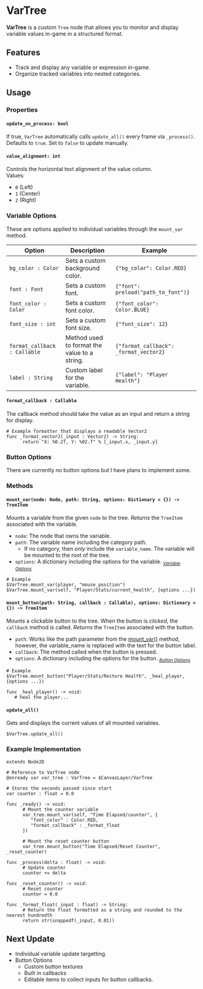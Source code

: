 # VarTree

**VarTree** is a custom `Tree` node that allows you to monitor and display variable values in-game in a structured format.

## Features

- Track and display any variable or expression in-game.
- Organize tracked variables into nested categories.

## Usage

### Properties

#### `update_on_process: bool`

If true, `VarTree` automatically calls `update_all()` every frame via `_process()`.  
Defaults to `true`. Set to `false` to update manually.

#### `value_alignment: int`

Controls the horizontal text alignment of the value column.  
Values:
- `0` (Left)
- `1` (Center)
- `2` (Right)

### Variable Options
These are options applied to individual variables through the `mount_var` method.

| Option | Description | Example |
| --- | --- | --- |
| `bg_color : Color` | Sets a custom background color. | `{"bg_color": Color.RED}` |
| `font : Font` | Sets a custom font. | `{"font": preload("path_to_font")}` |
| `font_color : Color` | Sets a custom font color. | `{"font_color": Color.BLUE}` |
| `font_size : int` | Sets a custom font size. | `{"font_size": 12}` |
| `format_callback : Callable` | Method used to format the value to a string. | `{"format_callback": _format_vector2}` |
| `label : String` | Custom label for the variable. | `{"label": "Player Health"}` |

#### `format_callback : Callable`
The callback method should take the value as an input and return a string for display.
```gdscript
# Example formatter that displays a readable Vector2
func _format_vector2(_input : Vector2) -> String:
	  return "X: %0.2f, Y: %02.f" % [_input.x, _input.y]
```

### Button Options

There are currently _no_ button options but I have plans to implement some.

### Methods

#### `mount_var(node: Node, path: String, options: Dictionary = {}) -> TreeItem`

Mounts a variable from the given `node` to the tree.
_Returns_ the `TreeItem` associated with the variable.

- `node`: The node that owns the variable.  
- `path`: The variable name including the category path.
   - If no category, then _only_ include the `variable_name`. The variable will be mounted to the root of the tree.
- `options`: A dictionary including the options for the variable. <sub>*[Variable Options](#variable-options)*</sub>

```gdscript
# Example
$VarTree.mount_var(player, "mouse_position")
$VarTree.mount_var(self, "Player/Stats/current_health", {options ...})
```

#### `mount_button(path: String, callback : Callable), options: Dictionary = {}) -> TreeItem`

Mounts a clickable button to the tree. When the button is _clicked_, the `callback` method is called.
_Returns_ the `TreeItem` associated with the button.

- `path`: Works like the path parameter from the [mount_var()](#methods) method, however, the variable_name is replaced with the text for the button label.  
- `callback`: The method called when the button is pressed.
- `options`: A dictionary including the options for the button. <sub>*[Button Options](#button-options)*</sub>

```gdscript
# Example
$VarTree.mount_button("Player/Stats/Restore Health", _heal_player, {options ...})

func _heal_player() -> void:
   # heal the player...
```

#### `update_all()`

Gets and displays the current values of all mounted variables.
```gdscript
$VarTree.update_all()
```

### Example Implementation
```gdscript
extends Node2D

# Reference to VarTree node
@onready var var_tree : VarTree = $CanvasLayer/VarTree

# Stores the seconds passed since start
var counter : float = 0.0

func _ready() -> void:
	  # Mount the counter variable
	  var_tree.mount_var(self, "Time Elapsed/counter", {
		 "font_color" : Color.RED,
		 "format_callback" : _format_float
	  })

	  # Mount the reset counter button
	  var_tree.mount_button("Time Elapsed/Reset Counter", _reset_counter)

func _process(delta : float) -> void:
	  # Update counter
	  counter += delta

func _reset_counter() -> void:
	  # Reset counter
	  counter = 0.0

func _format_float(_input : float) -> String:
	  # Return the float formatted as a string and rounded to the nearest hundredth
	  return str(snappedf(_input, 0.01))

```

## Next Update
- Individual variable update targetting.
- Button Options
   - Custom button textures
   - Built in callbacks
   - Editable items to collect inputs for button callbacks.
